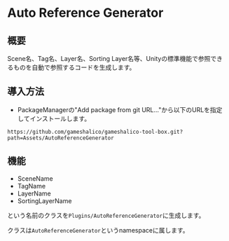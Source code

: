 ﻿# Auto Reference Generator

## 概要
Scene名、Tag名、Layer名、Sorting Layer名等、Unityの標準機能で参照できるものを自動で参照するコードを生成します。

## 導入方法
- PackageManagerの"Add package from git URL..."から以下のURLを指定してインストールします。
```
https://github.com/gameshalico/gameshalico-tool-box.git?path=Assets/AutoReferenceGenerator
```

## 機能

- SceneName
- TagName
- LayerName
- SortingLayerName

という名前のクラスを`Plugins/AutoReferenceGenerator`に生成します。

クラスは`AutoReferenceGenerator`というnamespaceに属します。
